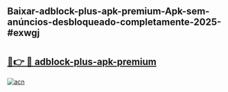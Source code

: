## Baixar-adblock-plus-apk-premium-Apk-sem-anúncios-desbloqueado-completamente-2025-#exwgj

# <h2><a href="https://ainizakaria.my?title=adblock-plus-apk-premium&ref=22M">🔗👉 🔴 adblock-plus-apk-premium</a></h2>

[![acn](https://github.com/user-attachments/assets/0f9c940e-d8b0-45ae-aac7-cd30a18b3e1c)](https://ainizakaria.my?title=adblock-plus-apk-premium&ref=22M)

